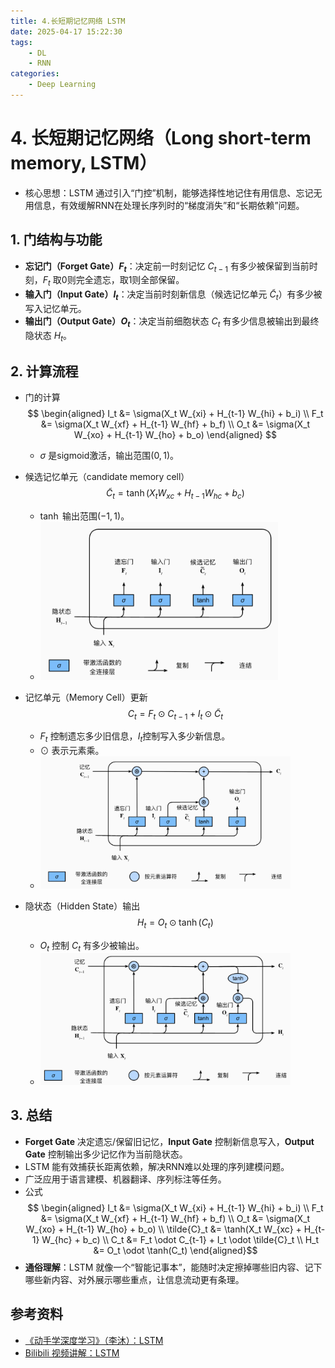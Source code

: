 ```yaml
---
title: 4.长短期记忆网络 LSTM
date: 2025-04-17 15:22:30
tags:
    - DL
    - RNN
categories:
    - Deep Learning
---
```

# 4. 长短期记忆网络（Long short-term memory, LSTM）

- 核心思想：LSTM 通过引入“门控”机制，能够选择性地记住有用信息、忘记无用信息，有效缓解RNN在处理长序列时的“梯度消失”和“长期依赖”问题。

## 1. 门结构与功能

- **忘记门（Forget Gate）$F_t$**：决定前一时刻记忆 $C_{t-1}$ 有多少被保留到当前时刻，$F_t$ 取0则完全遗忘，取1则全部保留。
- **输入门（Input Gate）$I_t$**：决定当前时刻新信息（候选记忆单元 $\tilde{C}_t$）有多少被写入记忆单元。
- **输出门（Output Gate）$O_t$**：决定当前细胞状态 $C_t$ 有多少信息被输出到最终隐状态 $H_t$。

## 2. 计算流程

- 门的计算
    $$
    \begin{aligned}
    I_t &= \sigma(X_t W_{xi} + H_{t-1} W_{hi} + b_i)  \\
    F_t &= \sigma(X_t W_{xf} + H_{t-1} W_{hf} + b_f)  \\
    O_t &= \sigma(X_t W_{xo} + H_{t-1} W_{ho} + b_o) 
    \end{aligned}
    $$
	- $\sigma$ 是sigmoid激活，输出范围$(0,1)$。
	
- 候选记忆单元（candidate memory cell）
	$$\tilde{C}_t = \tanh(X_t W_{xc} + H_{t-1} W_{hc} + b_c)$$
	- $\tanh$ 输出范围$(-1, 1)$。
	- <img src="/images/RNN/img_LSTM-PreM.png" width=380 />

- 记忆单元（Memory Cell）更新
	$$C_t = F_t \odot C_{t-1} + I_t \odot \tilde{C}_t$$
	- $F_t$ 控制遗忘多少旧信息，$I_t$控制写入多少新信息。
	- $\odot$ 表示元素乘。
	- <img src="/images/RNN/img_LSTM-M.png" width=400 />

- 隐状态（Hidden State）输出
	$$H_t = O_t \odot \tanh(C_t)$$
	- $O_t$ 控制 $C_t$ 有多少被输出。
	- <img src="/images/RNN/img_LSTM-H.png" width=400 />
	  

## 3. 总结

- **Forget Gate** 决定遗忘/保留旧记忆，**Input Gate** 控制新信息写入，**Output Gate** 控制输出多少记忆作为当前隐状态。
- LSTM 能有效捕获长距离依赖，解决RNN难以处理的序列建模问题。
- 广泛应用于语言建模、机器翻译、序列标注等任务。
- 公式
$$
\begin{aligned}
I_t &= \sigma(X_t W_{xi} + H_{t-1} W_{hi} + b_i) \\
F_t &= \sigma(X_t W_{xf} + H_{t-1} W_{hf} + b_f) \\
O_t &= \sigma(X_t W_{xo} + H_{t-1} W_{ho} + b_o) \\
\tilde{C}_t &= \tanh(X_t W_{xc} + H_{t-1} W_{hc} + b_c) \\
C_t &= F_t \odot C_{t-1} + I_t \odot \tilde{C}_t \\
H_t &= O_t \odot \tanh(C_t)
\end{aligned}$$
- **通俗理解**：LSTM 就像一个“智能记事本”，能随时决定擦掉哪些旧内容、记下哪些新内容、对外展示哪些重点，让信息流动更有条理。

## 参考资料
- [《动手学深度学习》（李沐）：LSTM](https://zh-v2.d2l.ai/chapter_recurrent-modern/lstm.html)
- [Bilibili 视频讲解：LSTM](https://www.bilibili.com/video/BV1JU4y1H7PC/)